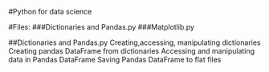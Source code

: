#Python for data science

#Files:
###Dictionaries and Pandas.py 
###Matplotlib.py
        
        
##Dictionaries and Pandas.py
        Creating,accessing, manipulating dictionaries
        Creating pandas DataFrame from dictionaries
        Accessing and manipulating data in Pandas DataFrame
        Saving Pandas DataFrame to flat files

 
